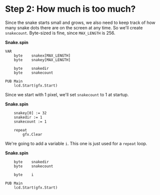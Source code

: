 # Step 2: How much is too much?

Since the snake starts small and grows, we also need to keep track of
how many snake dots there are on the screen at any time. So we'll create
`snakecount`. Byte-sized is fine, since `MAX_LENGTH` is 256.

**Snake.spin**

```spin hl_lines="6"
VAR
    byte    snakex[MAX_LENGTH]
    byte    snakey[MAX_LENGTH]

    byte    snakedir
    byte    snakecount

PUB Main
    lcd.Start(gfx.Start)
```

Since we start with 1 pixel, we'll set `snakecount` to 1 at startup.

**Snake.spin**

```spin hl_lines="3"
    snakey[0] := 32
    snakedir := 1
    snakecount := 1

    repeat
        gfx.Clear
```

We're going to add a variable `i`. This one is just used for a `repeat`
loop.

**Snake.spin**

```spin hl_lines="4"
    byte    snakedir
    byte    snakecount

    byte    i

PUB Main
    lcd.Start(gfx.Start)
```
